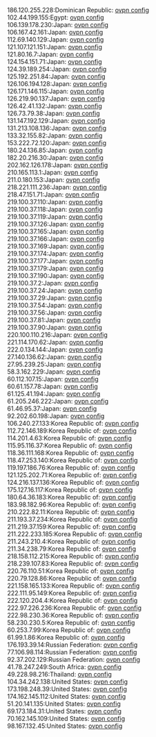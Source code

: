 186.120.255.228:Dominican Republic: [ovpn config](vpn/186_120_255_228.ovpn)  
102.44.199.155:Egypt: [ovpn config](vpn/102_44_199_155.ovpn)  
106.139.178.230:Japan: [ovpn config](vpn/106_139_178_230.ovpn)  
106.167.42.161:Japan: [ovpn config](vpn/106_167_42_161.ovpn)  
112.69.140.129:Japan: [ovpn config](vpn/112_69_140_129.ovpn)  
121.107.121.151:Japan: [ovpn config](vpn/121_107_121_151.ovpn)  
121.80.16.7:Japan: [ovpn config](vpn/121_80_16_7.ovpn)  
124.154.151.71:Japan: [ovpn config](vpn/124_154_151_71.ovpn)  
124.39.189.254:Japan: [ovpn config](vpn/124_39_189_254.ovpn)  
125.192.251.84:Japan: [ovpn config](vpn/125_192_251_84.ovpn)  
126.106.194.128:Japan: [ovpn config](vpn/126_106_194_128.ovpn)  
126.171.146.115:Japan: [ovpn config](vpn/126_171_146_115.ovpn)  
126.219.90.137:Japan: [ovpn config](vpn/126_219_90_137.ovpn)  
126.42.41.132:Japan: [ovpn config](vpn/126_42_41_132.ovpn)  
126.73.79.38:Japan: [ovpn config](vpn/126_73_79_38.ovpn)  
131.147.192.129:Japan: [ovpn config](vpn/131_147_192_129.ovpn)  
131.213.108.136:Japan: [ovpn config](vpn/131_213_108_136.ovpn)  
133.32.155.82:Japan: [ovpn config](vpn/133_32_155_82.ovpn)  
153.222.72.120:Japan: [ovpn config](vpn/153_222_72_120.ovpn)  
180.24.136.85:Japan: [ovpn config](vpn/180_24_136_85.ovpn)  
182.20.216.30:Japan: [ovpn config](vpn/182_20_216_30.ovpn)  
202.162.126.178:Japan: [ovpn config](vpn/202_162_126_178.ovpn)  
210.165.113.1:Japan: [ovpn config](vpn/210_165_113_1.ovpn)  
211.0.180.153:Japan: [ovpn config](vpn/211_0_180_153.ovpn)  
218.221.111.236:Japan: [ovpn config](vpn/218_221_111_236.ovpn)  
218.47.151.71:Japan: [ovpn config](vpn/218_47_151_71.ovpn)  
219.100.37.110:Japan: [ovpn config](vpn/219_100_37_110.ovpn)  
219.100.37.118:Japan: [ovpn config](vpn/219_100_37_118.ovpn)  
219.100.37.119:Japan: [ovpn config](vpn/219_100_37_119.ovpn)  
219.100.37.126:Japan: [ovpn config](vpn/219_100_37_126.ovpn)  
219.100.37.165:Japan: [ovpn config](vpn/219_100_37_165.ovpn)  
219.100.37.166:Japan: [ovpn config](vpn/219_100_37_166.ovpn)  
219.100.37.169:Japan: [ovpn config](vpn/219_100_37_169.ovpn)  
219.100.37.174:Japan: [ovpn config](vpn/219_100_37_174.ovpn)  
219.100.37.177:Japan: [ovpn config](vpn/219_100_37_177.ovpn)  
219.100.37.179:Japan: [ovpn config](vpn/219_100_37_179.ovpn)  
219.100.37.190:Japan: [ovpn config](vpn/219_100_37_190.ovpn)  
219.100.37.2:Japan: [ovpn config](vpn/219_100_37_2.ovpn)  
219.100.37.24:Japan: [ovpn config](vpn/219_100_37_24.ovpn)  
219.100.37.29:Japan: [ovpn config](vpn/219_100_37_29.ovpn)  
219.100.37.54:Japan: [ovpn config](vpn/219_100_37_54.ovpn)  
219.100.37.56:Japan: [ovpn config](vpn/219_100_37_56.ovpn)  
219.100.37.81:Japan: [ovpn config](vpn/219_100_37_81.ovpn)  
219.100.37.90:Japan: [ovpn config](vpn/219_100_37_90.ovpn)  
220.100.110.216:Japan: [ovpn config](vpn/220_100_110_216.ovpn)  
221.114.170.62:Japan: [ovpn config](vpn/221_114_170_62.ovpn)  
222.0.134.144:Japan: [ovpn config](vpn/222_0_134_144.ovpn)  
27.140.136.62:Japan: [ovpn config](vpn/27_140_136_62.ovpn)  
27.95.239.25:Japan: [ovpn config](vpn/27_95_239_25.ovpn)  
58.3.162.229:Japan: [ovpn config](vpn/58_3_162_229.ovpn)  
60.112.107.15:Japan: [ovpn config](vpn/60_112_107_15.ovpn)  
60.61.157.78:Japan: [ovpn config](vpn/60_61_157_78.ovpn)  
61.125.41.194:Japan: [ovpn config](vpn/61_125_41_194.ovpn)  
61.205.246.222:Japan: [ovpn config](vpn/61_205_246_222.ovpn)  
61.46.95.37:Japan: [ovpn config](vpn/61_46_95_37.ovpn)  
92.202.60.198:Japan: [ovpn config](vpn/92_202_60_198.ovpn)  
106.240.27.133:Korea Republic of: [ovpn config](vpn/106_240_27_133.ovpn)  
112.72.146.189:Korea Republic of: [ovpn config](vpn/112_72_146_189.ovpn)  
114.201.4.63:Korea Republic of: [ovpn config](vpn/114_201_4_63.ovpn)  
115.95.116.37:Korea Republic of: [ovpn config](vpn/115_95_116_37.ovpn)  
118.36.111.168:Korea Republic of: [ovpn config](vpn/118_36_111_168.ovpn)  
118.47.253.140:Korea Republic of: [ovpn config](vpn/118_47_253_140.ovpn)  
119.197.186.76:Korea Republic of: [ovpn config](vpn/119_197_186_76.ovpn)  
121.125.202.71:Korea Republic of: [ovpn config](vpn/121_125_202_71.ovpn)  
124.216.137.136:Korea Republic of: [ovpn config](vpn/124_216_137_136.ovpn)  
175.127.16.117:Korea Republic of: [ovpn config](vpn/175_127_16_117.ovpn)  
180.64.36.183:Korea Republic of: [ovpn config](vpn/180_64_36_183.ovpn)  
183.98.182.96:Korea Republic of: [ovpn config](vpn/183_98_182_96.ovpn)  
210.222.82.11:Korea Republic of: [ovpn config](vpn/210_222_82_11.ovpn)  
211.193.37.234:Korea Republic of: [ovpn config](vpn/211_193_37_234.ovpn)  
211.219.37.159:Korea Republic of: [ovpn config](vpn/211_219_37_159.ovpn)  
211.222.233.185:Korea Republic of: [ovpn config](vpn/211_222_233_185.ovpn)  
211.243.210.4:Korea Republic of: [ovpn config](vpn/211_243_210_4.ovpn)  
211.34.238.79:Korea Republic of: [ovpn config](vpn/211_34_238_79.ovpn)  
218.158.112.215:Korea Republic of: [ovpn config](vpn/218_158_112_215.ovpn)  
218.239.107.83:Korea Republic of: [ovpn config](vpn/218_239_107_83.ovpn)  
220.76.110.51:Korea Republic of: [ovpn config](vpn/220_76_110_51.ovpn)  
220.79.128.86:Korea Republic of: [ovpn config](vpn/220_79_128_86.ovpn)  
221.158.165.133:Korea Republic of: [ovpn config](vpn/221_158_165_133.ovpn)  
222.111.95.149:Korea Republic of: [ovpn config](vpn/222_111_95_149.ovpn)  
222.120.204.4:Korea Republic of: [ovpn config](vpn/222_120_204_4.ovpn)  
222.97.226.236:Korea Republic of: [ovpn config](vpn/222_97_226_236.ovpn)  
222.98.230.36:Korea Republic of: [ovpn config](vpn/222_98_230_36.ovpn)  
58.230.230.5:Korea Republic of: [ovpn config](vpn/58_230_230_5.ovpn)  
60.253.7.99:Korea Republic of: [ovpn config](vpn/60_253_7_99.ovpn)  
61.99.1.86:Korea Republic of: [ovpn config](vpn/61_99_1_86.ovpn)  
176.193.39.14:Russian Federation: [ovpn config](vpn/176_193_39_14.ovpn)  
77.106.98.114:Russian Federation: [ovpn config](vpn/77_106_98_114.ovpn)  
92.37.202.129:Russian Federation: [ovpn config](vpn/92_37_202_129.ovpn)  
41.78.247.249:South Africa: [ovpn config](vpn/41_78_247_249.ovpn)  
49.228.98.216:Thailand: [ovpn config](vpn/49_228_98_216.ovpn)  
104.34.242.138:United States: [ovpn config](vpn/104_34_242_138.ovpn)  
173.198.248.39:United States: [ovpn config](vpn/173_198_248_39.ovpn)  
174.162.145.112:United States: [ovpn config](vpn/174_162_145_112.ovpn)  
51.20.141.135:United States: [ovpn config](vpn/51_20_141_135.ovpn)  
69.173.184.31:United States: [ovpn config](vpn/69_173_184_31.ovpn)  
70.162.145.109:United States: [ovpn config](vpn/70_162_145_109.ovpn)  
98.167.132.45:United States: [ovpn config](vpn/98_167_132_45.ovpn)  
